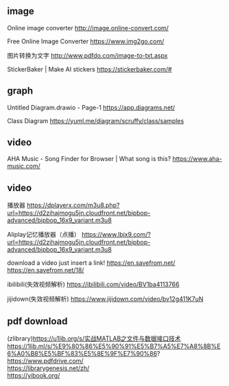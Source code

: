 ## image
Online image converter 
http://image.online-convert.com/

Free Online Image Converter 
https://www.img2go.com/

图片转换为文字 
http://www.pdfdo.com/image-to-txt.aspx

StickerBaker | Make AI stickers
https://stickerbaker.com/#  

## graph
Untitled Diagram.drawio - Page-1
https://app.diagrams.net/  

Class Diagram 
https://yuml.me/diagram/scruffy/class/samples


## video
AHA Music - Song Finder for Browser | What song is this?
https://www.aha-music.com/  

## video
播放器
https://dplayerx.com/m3u8.php?url=https://d2zihajmogu5jn.cloudfront.net/bipbop-advanced/bipbop_16x9_variant.m3u8  

Aliplay记忆播放器（点播）
https://www.lbjx9.com/?url=https://d2zihajmogu5jn.cloudfront.net/bipbop-advanced/bipbop_16x9_variant.m3u8  

download a video just insert a link! 
https://en.savefrom.net/ 
https://en.savefrom.net/18/

ibilibili(失效视频解析)
https://ibilibili.com/video/BV1ba4113766

jijidown(失效视频解析)
https://www.jijidown.com/video/bv12g411K7uN

## pdf download
(zlibrary)https://u1lib.org/s/实战MATLAB之文件与数据接口技术  
https://1lib.ml/s/%E9%80%86%E5%90%91%E5%B7%A5%E7%A8%8B%E6%A0%B8%E5%BF%83%E5%8E%9F%E7%90%86?  
https://www.pdfdrive.com/  
https://librarygenesis.net/zh/  
https://yibook.org/
